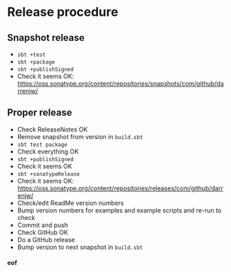 # Release procedure

## Snapshot release

* `sbt +test`
* `sbt +package`
* `sbt +publishSigned`
* Check it seems OK: https://oss.sonatype.org/content/repositories/snapshots/com/github/darrenjw/


## Proper release

* Check ReleaseNotes OK
* Remove snapshot from version in `build.sbt`
* `sbt test package`
* Check everything OK
* `sbt +publishSigned`
* Check it seems OK
* `sbt +sonatypeRelease`
* Check it seems OK: https://oss.sonatype.org/content/repositories/releases/com/github/darrenjw/
* Check/edit ReadMe version numbers
* Bump version numbers for examples and example scripts and re-run to check
* Commit and push
* Check GitHub OK
* Do a GitHub release
* Bump version to next snapshot in `build.sbt`



#### eof


